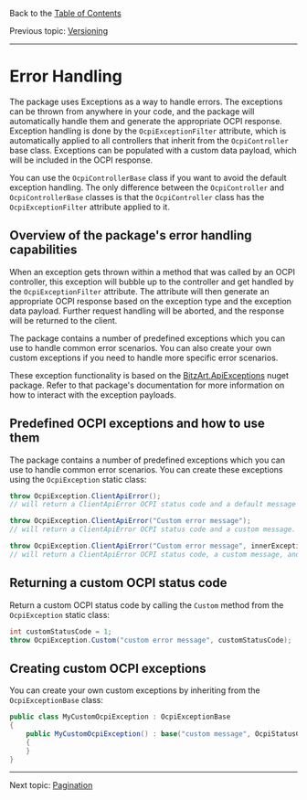 Back to the [Table of Contents](README.md)

Previous topic:
[Versioning](4.versioning.md)

---

# Error Handling

The package uses Exceptions as a way to handle errors. The exceptions can be thrown from anywhere in your code, and the package will automatically handle them and generate the appropriate OCPI response. Exception handling is done by the `OcpiExceptionFilter` attribute, which is automatically applied to all controllers that inherit from the `OcpiController` base class. Exceptions can be populated with a custom data payload, which will be included in the OCPI response.

You can use the `OcpiControllerBase` class if you want to avoid the default exception handling. The only difference between the `OcpiController` and `OcpiControllerBase` classes is that the `OcpiController` class has the `OcpiExceptionFilter` attribute applied to it.

## Overview of the package's error handling capabilities

When an exception gets thrown within a method that was called by an OCPI controller, this exception will bubble up to the controller and get handled by the `OcpiExceptionFilter` attribute. The attribute will then generate an appropriate OCPI response based on the exception type and the exception data payload. Further request handling will be aborted, and the response will be returned to the client.

The package contains a number of predefined exceptions which you can use to handle common error scenarios. You can also create your own custom exceptions if you need to handle more specific error scenarios.

These exception functionality is based on the [BitzArt.ApiExceptions](https://github.com/BitzArt/ApiExceptions) nuget package. Refer to that package's documentation for more information on how to interact with the exception payloads.

## Predefined OCPI exceptions and how to use them

The package contains a number of predefined exceptions which you can use to handle common error scenarios. You can create these exceptions using the `OcpiException` static class:

```csharp
throw OcpiException.ClientApiError();
// will return a ClientApiError OCPI status code and a default message for this type of error.

throw OcpiException.ClientApiError("Custom error message");
// will return a ClientApiError OCPI status code and a custom message.

throw OcpiException.ClientApiError("Custom error message", innerException);
// will return a ClientApiError OCPI status code, a custom message, and an inner exception.
```

## Returning a custom OCPI status code

Return a custom OCPI status code by calling the `Custom` method from the `OcpiException` static class:

```csharp
int customStatusCode = 1;
throw OcpiException.Custom("custom error message", customStatusCode);
```

## Creating custom OCPI exceptions

You can create your own custom exceptions by inheriting from the `OcpiExceptionBase` class:

```csharp
public class MyCustomOcpiException : OcpiExceptionBase
{
    public MyCustomOcpiException() : base("custom message", OcpiStatusCodes.ClientApiError)
    {
    }
}
```

---

Next topic:
[Pagination](6.pagination.md)